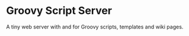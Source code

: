 Groovy Script Server
====================

A tiny web server with and for Groovy scripts, templates and wiki pages.

